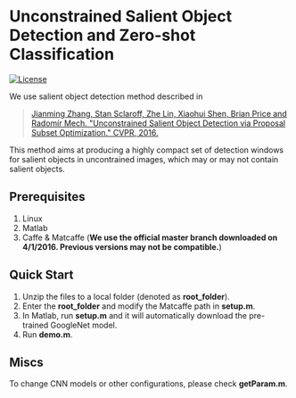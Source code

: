 # Unconstrained Salient Object Detection and Zero-shot Classification

[![License](https://img.shields.io/packagist/l/doctrine/orm.svg)](LICENSE)

We use salient object detection method described in

> [Jianming Zhang, Stan Sclaroff, Zhe Lin, Xiaohui Shen, Brian Price and Radomír Mech. "Unconstrained Salient Object Detection via Proposal Subset Optimization." CVPR, 2016.](http://cs-people.bu.edu/jmzhang/sod.html)

This method aims at producing a highly compact set of detection windows for salient objects in uncontrained images, which may or may not contain salient objects.

## Prerequisites
1. Linux
2. Matlab 
3. Caffe & Matcaffe (**We use the official master branch downloaded on 4/1/2016. Previous versions may not be compatible.**)

## Quick Start
1. Unzip the files to a local folder (denoted as **root_folder**).
2. Enter the **root_folder** and modify the Matcaffe path in **setup.m**.
3. In Matlab, run **setup.m** and it will automatically download the pre-trained GoogleNet model.
4. Run **demo.m**.

## Miscs
To change CNN models or other configurations, please check **getParam.m**.


